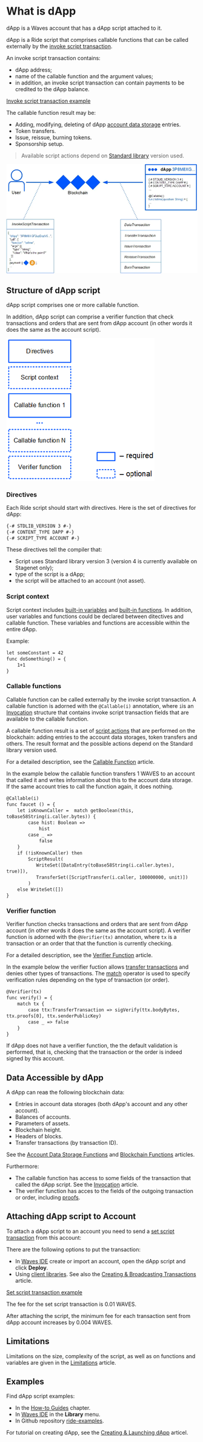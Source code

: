 # What is dApp

dApp is a Waves account that has a dApp script attached to it.

dApp is a Ride script that comprises сallable functions that can be called externally by the [invoke script transaction](/en/blockchain/transaction-type/invoke-script-transaction).

An invoke script transaction contains:

* dApp address;
* name of the callable function and the argument values;
* in addition, an invoke script transaction can contain payments to be credited to the dApp balance.

[Invoke script transaction example](https://nodes.wavesnodes.com/transactions/info/7CVjf5KGRRYj6UyTC2Etuu4cUxx9qQnCJox8vw9Gy9yq)

The callable function result may be:

* Adding, modifying, deleting of dApp [account data storage](/en/blockchain/account/account-data-storage) entries.
* Token transfers.
* Issue, reissue, burning tokens.
* Sponsorship setup.

> Available script actions depend on [Standard library](/en/ride/script/standard-library) version used.

![](./_assets/dapp.png)

## Structure of dApp script

dApp script comprises one or more callable function.

In addition, dApp script can comprise a verifier function that check transactions and orders that are sent from dApp account (in other words it does the same as the account script).

![](./_assets/dapp-structure.png)

### Directives

Each Ride script should start with directives. Here is the set of directives for dApp:

```ride
{-# STDLIB_VERSION 3 #-}
{-# CONTENT_TYPE DAPP #-}
{-# SCRIPT_TYPE ACCOUNT #-}
```

These directives tell the compiler that:
- Script uses Standard library version 3 (version 4 is currently available on Stagenet only);
- type of the script is a dApp;
- the script will be attached to an account (not asset).

### Script context

Script context includes [built-in variables](/en/ride/variables/built-in-variables) and [built-in functions](/en/ride/functions/built-in-functions). In addition, user variables and functions could be declared between ditectives and callable function. These variables and functions are accessible within the entire dApp.

Example:

```
let someConstant = 42
func doSomething() = {
    1+1
}
```

### Callable functions

Callable function can be called externally by the invoke script transaction. A callable function is adorned with the `@Callable(i)` annotation, where `i`is an [Invocation](/en/ride/structures/common-structures/invocation) structure that contains invoke script transaction fields that are available to the callable function.

A callable function result is a set of [script actions](/en/ride/structures/script-actions) that are performed on the blockchain: adding entries to the account data storages, token transfers and others. The result format and the possible actions depend on the Standard library version used.

For a detailed description, see the [Callable Function](/en/ride/functions/callable-function) article.

In the example below the callable function transfers 1 WAVES to an account that called it and writes information about this to the account data storage. If the same account tries to call the function again, it does nothing.

```ride
@Callable(i)
func faucet () = {
    let isKnownCaller =  match getBoolean(this, toBase58String(i.caller.bytes)) {
        case hist: Boolean =>
            hist
        case _ =>
            false
    }
    if (!isKnownCaller) then 
        ScriptResult(
           WriteSet([DataEntry(toBase58String(i.caller.bytes), true)]),
           TransferSet([ScriptTransfer(i.caller, 100000000, unit)])
        )
    else WriteSet([])
}
```

### Verifier function

Verifier function checks transactions and orders that are sent from dApp account (in other words it does the same as the account script). A verifier function is adorned with the `@Verifier(tx)` annotation, where `tx` is a transaction or an order that that the function is currently checking.

For a detailed description, see the [Verifier Function](/en/ride/functions/verifier-function) article.

In the example below the verifier fuction allows [transfer transactions](/en/blockchain/transaction-type/transfer-transaction) and denies other types of transactions. The [match](/en/ride/operators/match-case) operator is used to specify verification rules depending on the type of transaction (or order).

```ride
@Verifier(tx)
func verify() = {
    match tx {
        case ttx:TransferTransaction => sigVerify(ttx.bodyBytes, ttx.proofs[0], ttx.senderPublicKey)
        case _ => false
    }
}
```

If dApp does not have a verifier function, the the default validation is performed, that is, checking that the transaction or the order is indeed signed by this account.

## Data Accessible by dApp

A dApp can reaв the following blockchain data:

* Entries in account data storages (both dApp's account and any other account).
* Balances of accounts.
* Parameters of assets.
* Blockchain height.
* Headers of blocks.
* Transfer transactions (by transaction ID).

See the [Account Data Storage Functions](/en/ride/functions/built-in-functions/account-data-storage-functions) and [Blockchain Functions](/en/ride/functions/built-in-functions/blockchain-functions) articles.

Furthermore:

* The callable function has access to some fields of the transaction that called the dApp script. See the [Invocation](/en/ride/structures/common-structures/invocation) article.
* The verifier function has acces to the fields of the outgoing transaction or order, including [proofs](/en/blockchain/transaction/transaction-proof).

## Attaching dApp script to Account

To attach a dApp script to an account you need to send a [set script transaction](/en/blockchain/transaction-type/set-script-transaction) from this account:

There are the following options to put the transaction:

* In [Waves IDE](https://ide.wavesplatform.com/) create or import an account, open the dApp script and click **Deploy**.
* Using [client libraries](/en/building-apps/waves-api-and-sdk/client-libraries/). See also the [Creating & Broadcasting Transactions](/en/building-apps/how-to/basic/transaction) article.

[Set script transaction example](https://wavesexplorer.com/testnet/tx/213JdqCLq6qGLUvoXkMaSA2wLSwdzH24BuhHBhcBeHUR)

The fee for the set script transaction is 0.01 WAVES.

After attaching the script, the minimum fee for each transaction sent from  dApp account increases by 0.004 WAVES.

## Limitations

Limitations on the size, complexity of the script, as well as on functions and variables are given in the [Limitations](/en/ride/limits) article.

## Examples

Find dApp script examples:

* In the [How-to Guides](/en/building-apps/how-to#dapps) chapter.
* In [Waves IDE](https://ide.wavesplatform.com/) in the **Library** menu.
* In Github repository [ride-examples](https://github.com/wavesplatform/ride-examples/blob/master/welcome.md).

For tutorial on creating dApp, see the [Creating & Launching dApp](/en/building-apps/smart-contracts/writing-dapps) articel.
